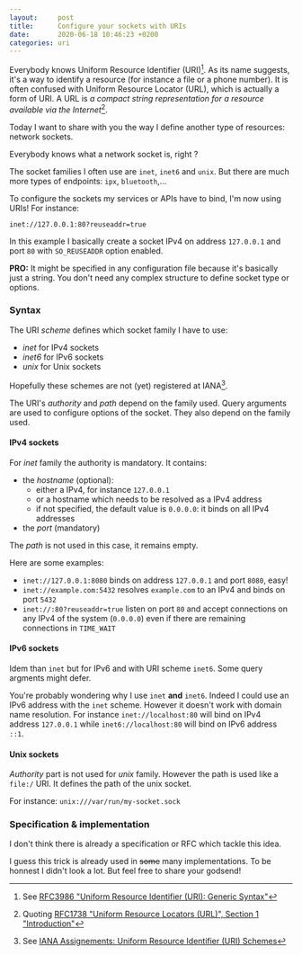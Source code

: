 ```yaml
---
layout:     post
title:      Configure your sockets with URIs
date:       2020-06-18 10:46:23 +0200
categories: uri
---
```


Everybody knows Uniform Resource Identifier (URI)[^1]. As its name suggests, it's a way to identify a resource (for instance a file or a phone number).
It is often confused with Uniform Resource Locator (URL), which is actually a form of URI. A URL is _a compact string representation for a resource available via the Internet_[^2].

Today I want to share with you the way I define another type of resources: network sockets.
<!--more-->
Everybody knows what a network socket is, right ?

The socket families I often use are `inet`, `inet6` and `unix`. But there are much more types of endpoints: `ipx`, `bluetooth`,...

To configure the sockets my services or APIs have to bind, I'm now using URIs! For instance:

```
inet://127.0.0.1:80?reuseaddr=true
```

In this example I basically create a socket IPv4 on address `127.0.0.1` and port `80` with `SO_REUSEADDR` option enabled. 

__PRO:__ It might be specified in any configuration file because it's basically just a string. You don't need any complex structure to define socket type or options.

### Syntax

The URI _scheme_ defines which socket family I have to use:

  - _inet_ for IPv4 sockets
  - _inet6_ for IPv6 sockets
  - _unix_ for Unix sockets

Hopefully these schemes are not (yet) registered at IANA[^3].

The URI's _authority_ and _path_ depend on the family used. Query arguments are used to configure options of the socket. They also depend on the family used.

#### IPv4 sockets

For _inet_ family the authority is mandatory. It contains:

  - the _hostname_ (optional):
    - either a IPv4, for instance `127.0.0.1`
    - or a hostname which needs to be resolved as a IPv4 address
    - if not specified, the default value is `0.0.0.0`: it binds on all IPv4 addresses
  - the _port_ (mandatory)

The _path_ is not used in this case, it remains empty.

Here are some examples:

  - `inet://127.0.0.1:8080` binds on address `127.0.0.1` and port `8080`, easy!
  - `inet://example.com:5432` resolves `example.com` to an IPv4 and binds on port `5432`
  - `inet://:80?reuseaddr=true` listen on port `80` and accept connections on any IPv4 of the system (`0.0.0.0`) even if there are remaining connections in `TIME_WAIT`

#### IPv6 sockets

Idem than `inet` but for IPv6 and with URI scheme `inet6`. Some query argments might defer.

You're probably wondering why I use `inet` **and** `inet6`. Indeed I could use an IPv6 address with the `inet` scheme. However it doesn't work with domain name resolution. For instance `inet://localhost:80` will bind on IPv4 address `127.0.0.1` while `inet6://localhost:80` will bind on IPv6 address `::1`.

#### Unix sockets

_Authority_ part is not used for _unix_ family. However the path is used like a `file:/` URI. It defines the path of the unix socket.

For instance: `unix:///var/run/my-socket.sock`

### Specification & implementation

I don't think there is already a specification or RFC which tackle this idea.

I guess this trick is already used in ~~some~~ many implementations. To be honnest I didn't look a lot. But feel free to share your godsend!

[^1]: See [RFC3986 "Uniform Resource Identifier (URI): Generic Syntax"](https://tools.ietf.org/html/rfc3986)
[^2]: Quoting [RFC1738 "Uniform Resource Locators (URL)", Section 1 "Introduction"](https://tools.ietf.org/html/rfc1738#section-1)
[^3]: See [IANA Assignements: Uniform Resource Identifier (URI) Schemes](https://www.iana.org/assignments/uri-schemes/uri-schemes.xhtml)
